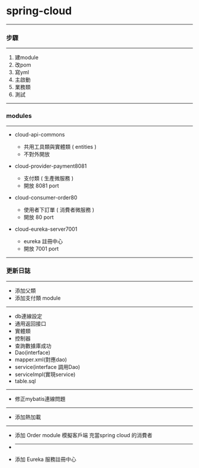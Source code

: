 # spring-cloud
***
### 步驟
***
1. 建module
2. 改pom
3. 寫yml
4. 主啟動
5. 業務類
6. 測試
***
### modules
***
- cloud-api-commons
  - 共用工具類與實體類 ( entities )
  - 不對外開放
  

- cloud-provider-payment8081
  - 支付類 ( 生產微服務 )
  - 開放 8081 port
  

- cloud-consumer-order80
  - 使用者下訂單 ( 消費者微服務 )
  - 開放 80 port
- cloud-eureka-server7001
  - eureka 註冊中心
  - 開放 7001 port
***
### 更新日誌
***
- 添加父類
- 添加支付類 module
***
- db連線設定
- 通用返回接口
- 實體類
- 控制器
- 查詢數據庫成功
- Dao(interface)
- mapper.xml(對應dao)
- service(interface 調用Dao)
- serviceImpl(實現service)
- table.sql
*** 
- 修正mybatis連線問題
*** 
- 添加熱加載
*** 
- 添加 Order module 模擬客戶端 充當spring cloud 的消費者
- *** 
- 添加 Eureka 服務註冊中心